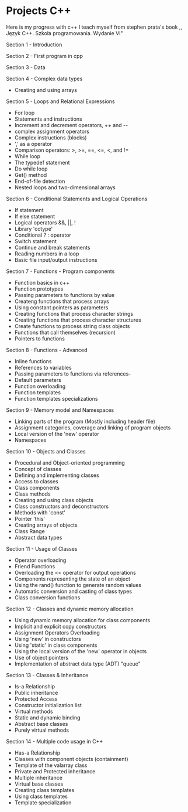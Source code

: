 # Projects C++

Here is my progress with c++
I teach myself from stephen prata's book ,, Język C++. Szkoła programowania. Wydanie VI"

Section 1 - Introduction

Section 2 - First program in cpp  

Section 3 - Data  

Section 4 - Complex data types
- Creating and using arrays

Section 5 - Loops and Relational Expressions
- For loop
- Statements and instructions
- Increment and decrement operators, ++ and --
- complex assignment operators
- Complex instructions (blocks)
- ',' as a operator
- Comparison operators: >, >=, ==, <=, <, and !=
- While loop
- The typedef statement
- Do while loop
- Get() method
- End-of-file detection
- Nested loops and two-dimensional arrays

Section 6 - Conditional Statements and Logical Operations
- If statement
- If else statement
- Logical operators &&, ||, !
- Library 'cctype'
- Conditional ? : operator
- Switch statement
- Continue and break statements
- Reading numbers in a loop
- Basic file input/output instructions

Section 7 - Functions - Program components
- Function basics in c++
- Function prototypes
- Passing parameters to functions by value
- Createng functions that process arrays
- Using constant pointers as parameters
- Creating functions that process character strings
- Creating functions that process character structures
- Create functions to process string class objects
- Functions that call themselves (recursion)
- Pointers to functions

Section 8 - Functions - Advanced
- Inline functions
- References to variables
- Passing parameters to functions via references- 
- Default parameters
- Function overloading
- Function templates
- Function templates specializations

Section 9 - Memory model and Namespaces
- Linking parts of the program (Mostly including header file)
- Assignment categories, coverage and linking of program objects
- Local version of the 'new' operator
- Namespaces

Section 10 - Objects and Classes 
- Procedural and Object-oriented programming
- Concept of classes
- Defining and implementing classes
- Access to classes
- Class components
- Class methods
- Creating and using class objects
- Class constructors and deconstructors
- Methods with 'const'
- Pointer 'this'
- Creating arrays of objects
- Class Range
- Abstract data types

Section 11 - Usage of Classes  
- Operator overloading
- Friend Functions
- Overloading the << operator for output operations
- Components representing the state of an object
- Using the rand() function to generate random values
- Automatic conversion and casting of class types
- Class conversion functions

Section 12 - Classes and dynamic memory allocation  
- Using dynamic memory allocation for class components
- Implicit and explicit copy constructors
- Assignment Operators Overloading
- Using 'new' in constructors
- Using 'static' in class components
- Using the local version of the 'new' operator in objects
- Use of object pointers
- Implementation of abstract data type (ADT) "queue"

Section 13 - Classes & Inheritance
- Is-a Relationship
- Public inheritance
- Protected Access
- Constructor initialization list
- Virtual methods
- Static and dynamic binding
- Abstract base classes
- Purely virtual methods

Section 14 - Multiple code usage in C++
- Has-a Relationship
- Classes with component objects (containment)
- Template of the valarray class
- Private and Protected inheritance
- Multiple inheritance
- Virtual base classes
- Creating class templates
- Using class templates
- Template specialization
